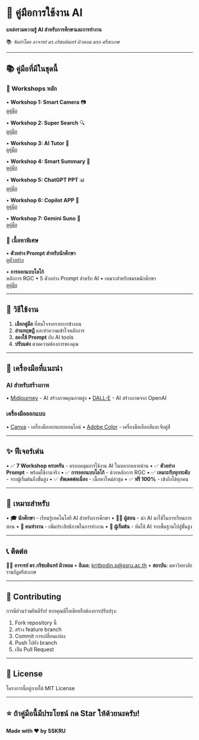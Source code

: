 # 🎨 คู่มือการใช้งาน AI

**แหล่งรวมความรู้ AI สำหรับการศึกษาและการทำงาน**

📚 *จัดทำโดย อาจารย์ ดร.กริชบดินทร์ ผิวหอม มรภ ศรีสะเกษ*

---

## 📚 คู่มือที่มีในชุดนี้

### 🔗 Workshops หลัก

• **Workshop 1: Smart Camera** 📷  
  [ดูคู่มือ](https://kritbodin.github.io/AI-SSKRU/smart-camera/index.html)

• **Workshop 2: Super Search** 🔍  
  [ดูคู่มือ](https://kritbodin.github.io/AI-SSKRU/super-search/index.html)

• **Workshop 3: AI Tutor** 🤖  
  [ดูคู่มือ](https://kritbodin.github.io/AI-SSKRU/ai-tutor/index.html)

• **Workshop 4: Smart Summary** 📄  
  [ดูคู่มือ](https://kritbodin.github.io/AI-SSKRU/smart-summary/index.html)

• **Workshop 5: ChatGPT PPT** 📊  
  [ดูคู่มือ](https://kritbodin.github.io/AI-SSKRU/chatGPT-PPT/index.html)

• **Workshop 6: Copilot APP** 🚀  
  [ดูคู่มือ](https://kritbodin.github.io/AI-SSKRU/MS-Copilot-app/index.html)

• **Workshop 7: Gemini Suno** 🎵  
  [ดูคู่มือ](https://kritbodin.github.io/AI-SSKRU/Gemin-Suno/index.html)

### 🎯 เนื้อหาพิเศษ

• **ตัวอย่าง Prompt สำหรับนักศึกษา**  
  [ดูตัวอย่าง](https://kritbodin.github.io/AI-SSKRU/Prompt-ST/index.html)

• **การออกแบบโลโก้**  
  หลักการ RGC • 5 ตัวอย่าง Prompt สำหรับ AI • เหมาะสำหรับชมรมนักศึกษา  
  [ดูคู่มือ](./logo-design/)

---

## 🚀 วิธีใช้งาน

1. **เลือกคู่มือ** ที่สนใจจากรายการข้างบน
2. **อ่านทฤษฎี** และทำความเข้าใจหลักการ
3. **ลองใช้ Prompt** กับ AI tools
4. **ปรับแต่ง** ตามความต้องการของคุณ

---

## 🔗 เครื่องมือที่แนะนำ

### AI สำหรับสร้างภาพ
• [Midjourney](https://midjourney.com) - AI สร้างภาพคุณภาพสูง
• [DALL-E](https://openai.com/dall-e-2) - AI สร้างภาพจาก OpenAI

### เครื่องมือออกแบบ
• [Canva](https://canva.com) - เครื่องมือออกแบบออนไลน์
• [Adobe Color](https://color.adobe.com) - เครื่องมือเลือกสีและจับคู่สี

---

## ✨ ฟีเจอร์เด่น

• ✅ **7 Workshop ครบครัน** - ครอบคลุมการใช้งาน AI ในหลากหลายด้าน
• ✅ **ตัวอย่าง Prompt** - พร้อมใช้งานจริง
• ✅ **การออกแบบโลโก้** - ด้วยหลักการ RGC
• ✅ **เหมาะกับทุกระดับ** - จากผู้เริ่มต้นถึงขั้นสูง
• ✅ **อัพเดตต่อเนื่อง** - เนื้อหาใหม่ล่าสุด
• ✅ **ฟรี 100%** - เข้าถึงได้ทุกคน

---

## 🎯 เหมาะสำหรับ

• **🎓 นักศึกษา** - เรียนรู้เทคโนโลยี AI สำหรับการศึกษา
• **👨‍🏫 ผู้สอน** - นำ AI มาใช้ในการเรียนการสอน
• **💼 คนทำงาน** - เพิ่มประสิทธิภาพในการทำงาน
• **🚀 ผู้เริ่มต้น** - หัดใช้ AI จากพื้นฐานไปสู่ขั้นสูง

---

## 📞 ติดต่อ

**👨‍🏫 อาจารย์ ดร.กริชบดินทร์ ผิวหอม**
• **อีเมล:** kritbodin.p@ssru.ac.th
• **สถาบัน:** มหาวิทยาลัยราชภัฏศรีสะเกษ

---

## 🤝 Contributing

การมีส่วนร่วมยินดีรับ! หากคุณมีไอเดียหรือต้องการปรับปรุง:

1. Fork repository นี้
2. สร้าง feature branch
3. Commit การเปลี่ยนแปลง
4. Push ไปยัง branch
5. เปิด Pull Request

---

## 📝 License

โครงการนี้อยู่ภายใต้ MIT License

---

## ⭐ ถ้าคู่มือนี้มีประโยชน์ กด Star ให้ด้วยนะครับ!

**Made with ❤️ by SSKRU**
